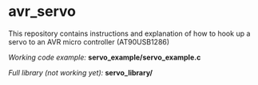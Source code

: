 # avr_servo
This repository contains instructions and explanation of how to hook up a servo to an AVR micro controller (AT90USB1286)

*Working code example:* **servo_example/servo_example.c**

*Full library (not working yet):* **servo_library/**
